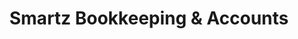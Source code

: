 ---
templateKey: 'home-page'
title: Smartz Bookkeeping & Accounts
meta_title: Home | Smartz Bookkeeping & Accounts
meta_description: >-
  Bookkeeping, Accounting and Office Management services for
  Bicester, Oxford and the surrounding area.
introduction:
  blurbs:
    - id: 1
      text: >
        I have recently started ‘Smartz Bookkeeping & Accounts’ here in 
        Bicester and I am positive that I can add value to your business 
        tosupport you in achieving your company goals. With 27 years’ 
        experience in bookkeeping and accounts I am looking
        to offer my services to local businesses who need help with their
        bookkeeping and accounts.
    - id: 2
      text: >
        Good bookkeeping can help you keep track of what is happening in
        your business and enable smooth running of your accounts. It also
        helps with planning for a successful future with accurate facts 
        and figures at your fingertips. Small business owners often try 
        to do their books themselves, this takes away time from what 
        matters most - servicing your own clients. Have you ever run out 
        of time getting your accounts in order to sort your VAT return 
        and/or end of year accounts? I would like to avoid this 
        unnecessary stress by working with you to keep everything in 
        order in a timely fashion.
    - id: 3
      text: >
        The bookkeeping services I am offering includes, payroll and RTI,
        bank reconciliations, CIS returns, VAT returns, credit control/
        debt chasing, processing sales and purchase invoices, cash flow 
        reporting and ad hoc reporting as needed.
    - id: 4
      text: >
        It may be that you need some temporary help, or a regular amount 
        of work done each week/month. My services are offered at very 
        reasonable rates.
testimonials:
  - author: Vaibhav Sharma
    quote: >-
      Donec scelerisque magna nec condimentum porttitor. Aliquam vel diam sed diam luctus pretium. 
      Sed quis egestas libero. Vestibulum nec venenatis ligula.
    type: example
---